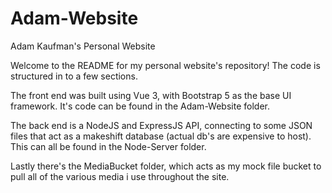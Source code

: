 # Adam-Website
Adam Kaufman's Personal Website

Welcome to the README for my personal website's repository! The code is structured in to a few sections. 

The front end was built using Vue 3, with Bootstrap 5 as the base UI framework. It's code can be found in the Adam-Website folder. 

The back end is a NodeJS and ExpressJS API, connecting to some JSON files that act as a makeshift database (actual db's are expensive to host). This can all be found in the Node-Server folder.

Lastly there's the MediaBucket folder, which acts as my mock file bucket to pull all of the various media i use throughout the site.
